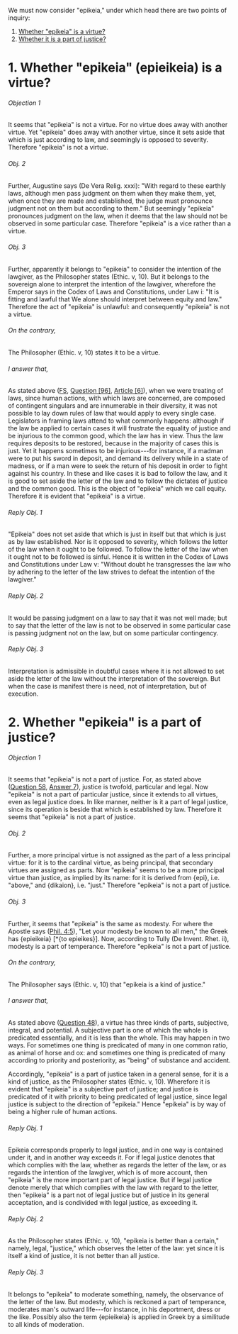 We must now consider "epikeia," under which head there are two points of inquiry:  

1. [ Whether "epikeia" is a virtue?](#1.%20Whether%20"epikeia"%20(epieikeia)%20is%20a%20virtue?)
2. [ Whether it is a part of justice?](#2.%20Whether%20"epikeia"%20is%20a%20part%20of%20justice?)



# 1. Whether "epikeia" (epieikeia) is a virtue? 

###### Objection 1
It seems that "epikeia" is not a virtue. For no virtue does away with another virtue. Yet "epikeia" does away with another virtue, since it sets aside that which is just according to law, and seemingly is opposed to severity. Therefore "epikeia" is not a virtue.  

###### Obj. 2
Further, Augustine says (De Vera Relig. xxxi): "With regard to these earthly laws, although men pass judgment on them when they make them, yet, when once they are made and established, the judge must pronounce judgment not on them but according to them." But seemingly "epikeia" pronounces judgment on the law, when it deems that the law should not be observed in some particular case. Therefore "epikeia" is a vice rather than a virtue.  

###### Obj. 3
Further, apparently it belongs to "epikeia" to consider the intention of the lawgiver, as the Philosopher states (Ethic. v, 10). But it belongs to the sovereign alone to interpret the intention of the lawgiver, wherefore the Emperor says in the Codex of Laws and Constitutions, under Law i: "It is fitting and lawful that We alone should interpret between equity and law." Therefore the act of "epikeia" is unlawful: and consequently "epikeia" is not a virtue.  

###### On the contrary,
The Philosopher (Ethic. v, 10) states it to be a virtue.

###### I answer that,
As stated above ([FS](../FS.html), [Question \[96\]](../FS/FS096.html#FSQ96OUTP1), [Article \[6\]](../FS/FS096.html#FSQ96A6THEP1)), when we were treating of laws, since human actions, with which laws are concerned, are composed of contingent singulars and are innumerable in their diversity, it was not possible to lay down rules of law that would apply to every single case. Legislators in framing laws attend to what commonly happens: although if the law be applied to certain cases it will frustrate the equality of justice and be injurious to the common good, which the law has in view. Thus the law requires deposits to be restored, because in the majority of cases this is just. Yet it happens sometimes to be injurious---for instance, if a madman were to put his sword in deposit, and demand its delivery while in a state of madness, or if a man were to seek the return of his deposit in order to fight against his country. In these and like cases it is bad to follow the law, and it is good to set aside the letter of the law and to follow the dictates of justice and the common good. This is the object of "epikeia" which we call equity. Therefore it is evident that "epikeia" is a virtue.  

###### Reply Obj. 1
"Epikeia" does not set aside that which is just in itself but that which is just as by law established. Nor is it opposed to severity, which follows the letter of the law when it ought to be followed. To follow the letter of the law when it ought not to be followed is sinful. Hence it is written in the Codex of Laws and Constitutions under Law v: "Without doubt he transgresses the law who by adhering to the letter of the law strives to defeat the intention of the lawgiver."  

###### Reply Obj. 2
It would be passing judgment on a law to say that it was not well made; but to say that the letter of the law is not to be observed in some particular case is passing judgment not on the law, but on some particular contingency.  

###### Reply Obj. 3
Interpretation is admissible in doubtful cases where it is not allowed to set aside the letter of the law without the interpretation of the sovereign. But when the case is manifest there is need, not of interpretation, but of execution.  




# 2. Whether "epikeia" is a part of justice? 

###### Objection 1
It seems that "epikeia" is not a part of justice. For, as stated above ([Question 58](../57.%20Justice/58.%20Justice.md), [Answer 7](../57.%20Justice/58.%20Justice.md#7.%20Whether%20there%20is%20a%20particular%20besides%20a%20general%20justice?%20)), justice is twofold, particular and legal. Now "epikeia" is not a part of particular justice, since it extends to all virtues, even as legal justice does. In like manner, neither is it a part of legal justice, since its operation is beside that which is established by law. Therefore it seems that "epikeia" is not a part of justice.  

###### Obj. 2
Further, a more principal virtue is not assigned as the part of a less principal virtue: for it is to the cardinal virtue, as being principal, that secondary virtues are assigned as parts. Now "epikeia" seems to be a more principal virtue than justice, as implied by its name: for it is derived from {epi}, i.e. "above," and {dikaion}, i.e. "just." Therefore "epikeia" is not a part of justice.  

###### Obj. 3
Further, it seems that "epikeia" is the same as modesty. For where the Apostle says ([Phil. 4:5](http://bible.gospelcom.net/bible?Phil++4:5)), "Let your modesty be known to all men," the Greek has {epieikeia} \[\*{to epieikes}\]. Now, according to Tully (De Invent. Rhet. ii), modesty is a part of temperance. Therefore "epikeia" is not a part of justice.  

###### On the contrary,
The Philosopher says (Ethic. v, 10) that "epikeia is a kind of justice."  

###### I answer that,
As stated above ([Question 48](../47.%20Prudence/48.%20Parts%20of%20Prudence%20(One%20Article).md)), a virtue has three kinds of parts, subjective, integral, and potential. A subjective part is one of which the whole is predicated essentially, and it is less than the whole. This may happen in two ways. For sometimes one thing is predicated of many in one common ratio, as animal of horse and ox: and sometimes one thing is predicated of many according to priority and posteriority, as "being" of substance and accident.  

Accordingly, "epikeia" is a part of justice taken in a general sense, for it is a kind of justice, as the Philosopher states (Ethic. v, 10). Wherefore it is evident that "epikeia" is a subjective part of justice; and justice is predicated of it with priority to being predicated of legal justice, since legal justice is subject to the direction of "epikeia." Hence "epikeia" is by way of being a higher rule of human actions.  

###### Reply Obj. 1
Epikeia corresponds properly to legal justice, and in one way is contained under it, and in another way exceeds it. For if legal justice denotes that which complies with the law, whether as regards the letter of the law, or as regards the intention of the lawgiver, which is of more account, then "epikeia" is the more important part of legal justice. But if legal justice denote merely that which complies with the law with regard to the letter, then "epikeia" is a part not of legal justice but of justice in its general acceptation, and is condivided with legal justice, as exceeding it.  

###### Reply Obj. 2
As the Philosopher states (Ethic. v, 10), "epikeia is better than a certain," namely, legal, "justice," which observes the letter of the law: yet since it is itself a kind of justice, it is not better than all justice.  

###### Reply Obj. 3
It belongs to "epikeia" to moderate something, namely, the observance of the letter of the law. But modesty, which is reckoned a part of temperance, moderates man's outward life---for instance, in his deportment, dress or the like. Possibly also the term {epieikeia} is applied in Greek by a similitude to all kinds of moderation.
